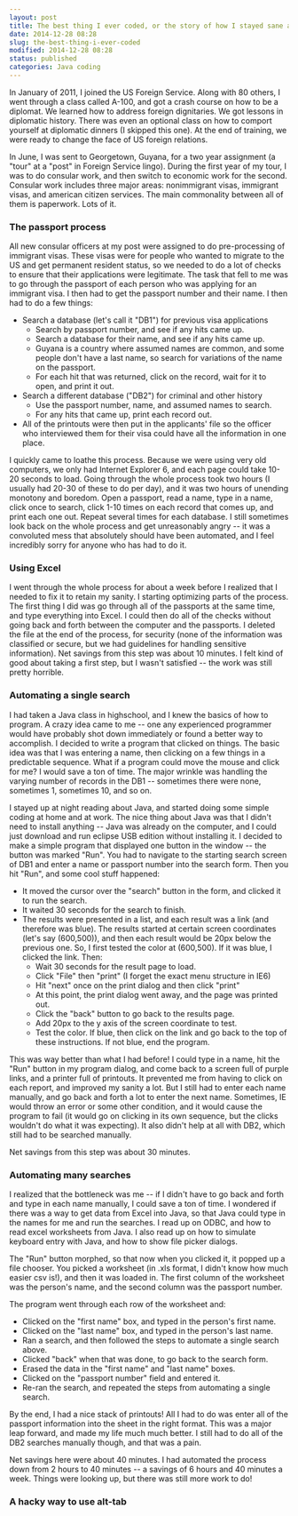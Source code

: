 ```yaml
---
layout: post
title: The best thing I ever coded, or the story of how I stayed sane at a boring job
date: 2014-12-28 08:28
slug: the-best-thing-i-ever-coded
modified: 2014-12-28 08:28
status: published
categories: Java coding
---
```


In January of 2011, I joined the US Foreign Service.  Along with 80 others, I went through a class called A-100, and got a crash course on how to be a diplomat.  We learned how to address foreign dignitaries.  We got lessons in diplomatic history.  There was even an optional class on how to comport yourself at diplomatic dinners (I skipped this one).  At the end of training, we were ready to change the face of US foreign relations.

In June, I was sent to Georgetown, Guyana, for a two year assignment (a "tour" at a "post" in Foreign Service lingo).  During the first year of my tour, I was to do consular work, and then switch to economic work for the second.  Consular work includes three major areas: nonimmigrant visas, immigrant visas, and american citizen services.  The main commonality between all of them is paperwork.  Lots of it.

### The passport process
  
  All new consular officers at my post were assigned to do pre-processing of immigrant visas.  These visas were for people who wanted to migrate to the US and get permanent resident status, so we needed to do a lot of checks to ensure that their applications were legitimate.  The task that fell to me was to go through the passport of each person who was applying for an immigrant visa.  I then had to get the passport number and their name.  I then had to do a few things:
  
  * Search a database (let's call it "DB1") for previous visa applications
    * Search by passport number, and see if any hits came up.
    * Search a database for their name, and see if any hits came up.
    * Guyana is a country where assumed names are common, and some people don't have a last name, so search for variations of the name on the passport.
    * For each hit that was returned, click on the record, wait for it to open, and print it out.
  * Search a different database ("DB2") for criminal and other history
    * Use the passport number, name, and assumed names to search.
    * For any hits that came up, print each record out.
  * All of the printouts were then put in the applicants' file so the officer who interviewed them for their visa could have all the information in one place.
    
I quickly came to loathe this process.  Because we were using very old computers, we only had Internet Explorer 6, and each page could take 10-20 seconds to load.  Going through the whole process took two hours (I usually had 20-30 of these to do per day), and it was two hours of unending monotony and boredom.  Open a passport, read a name, type in a name, click once to search, click 1-10 times on each record that comes up, and print each one out.  Repeat several times for each database.  I still sometimes look back on the whole process and get unreasonably angry -- it was a convoluted mess that absolutely should have been automated, and I feel incredibly sorry for anyone who has had to do it.

### Using Excel

I went through the whole process for about a week before I realized that I needed to fix it to retain my sanity.  I starting optimizing parts of the process.  The first thing I did was go through all of the passports at the same time, and type everything into Excel.  I could then do all of the checks without going back and forth between the computer and the passports.  I deleted the file at the end of the process, for security (none of the information was classified or secure, but we had guidelines for handling sensitive information).  Net savings from this step was about 10 minutes.  I felt kind of good about taking a first step, but I wasn't satisfied -- the work was still pretty horrible.

### Automating a single search

I had taken a Java class in highschool, and I knew the basics of how to program.  A crazy idea came to me -- one any experienced programmer would have probably shot down immediately or found a better way to accomplish.  I decided to write a program that clicked on things.  The basic idea was that I was entering a name, then clicking on a few things in a predictable sequence.  What if a program could move the mouse and click for me?  I would save a ton of time.  The major wrinkle was handling the varying number of records in the DB1 -- sometimes there were none, sometimes 1, sometimes 10, and so on.

I stayed up at night reading about Java, and started doing some simple coding at home and at work.  The nice thing about Java was that I didn't need to install anything -- Java was already on the computer, and I could just download and run eclipse USB edition without installing it.  I decided to make a simple program that displayed one button in the window -- the button was marked "Run".  You had to navigate to the starting search screen of DB1 and enter a name or passport number into the search form.  Then you hit "Run", and some cool stuff happened:

* It moved the cursor over the "search" button in the form, and clicked it to run the search.
* It waited 30 seconds for the search to finish.
* The results were presented in a list, and each result was a link (and therefore was blue).  The results started at certain screen coordinates (let's say (600,500)), and then each result would be 20px below the previous one.  So, I first tested the color at (600,500).  If it was blue, I clicked the link.  Then:
    * Wait 30 seconds for the result page to load.
    * Click "File" then "print" (I forget the exact menu structure in IE6)
    * Hit "next" once on the print dialog and then click "print"
    * At this point, the print dialog went away, and the page was printed out.
    * Click the "back" button to go back to the results page.
    * Add 20px to the y axis of the screen coordinate to test.
    * Test the color.  If blue, then click on the link and go back to the top of these instructions.  If not blue, end the program.

This was way better than what I had before!  I could type in a name, hit the "Run" button in my program dialog, and come back to a screen full of purple links, and a printer full of printouts.  It prevented me from having to click on each report, and improved my sanity a lot.  But I still had to enter each name manually, and go back and forth a lot to enter the next name.  Sometimes, IE would throw an error or some other condition, and it would cause the program to fail (it would go on clicking in its own sequence, but the clicks wouldn't do what it was expecting).  It also didn't help at all with DB2, which still had to be searched manually.

Net savings from this step was about 30 minutes.

### Automating many searches

I realized that the bottleneck was me -- if I didn't have to go back and forth and type in each name manually, I could save a ton of time.  I wondered if there was a way to get data from Excel into Java, so that Java could type in the names for me and run the searches.  I read up on ODBC, and how to read excel worksheets from Java.  I also read up on how to simulate keyboard entry with Java, and how to show file picker dialogs.

The "Run" button morphed, so that now when you clicked it, it popped up a file chooser.  You picked a worksheet (in .xls format, I didn't know how much easier csv is!), and then it was loaded in.  The first column of the worksheet was the person's name, and the second column was the passport number.  

The program went through each row of the worksheet and:
    
* Clicked on the "first name" box, and typed in the person's first name.
* Clicked on the "last name" box, and typed in the person's last name.
* Ran a search, and then followed the steps to automate a single search above.
* Clicked "back" when that was done, to go back to the search form.
* Erased the data in the "first name" and "last name" boxes.
* Clicked on the "passport number" field and entered it.
* Re-ran the search, and repeated the steps from automating a single search.

By the end, I had a nice stack of printouts!  All I had to do was enter all of the passport information into the sheet in the right format.  This was a major leap forward, and made my life much much better.  I still had to do all of the DB2 searches manually though, and that was a pain.

Net savings here were about 40 minutes.  I had automated the process down from 2 hours to 40 minutes -- a savings of 6 hours and 40 minutes a week.  Things were looking up, but there was still more work to do!

### A hacky way to use alt-tab


